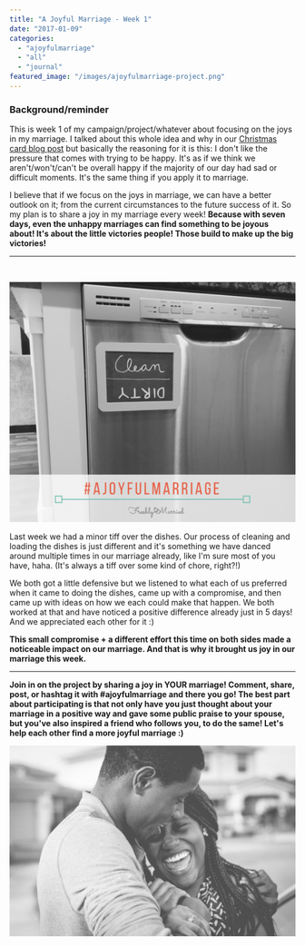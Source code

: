 ```yaml
---
title: "A Joyful Marriage - Week 1"
date: "2017-01-09"
categories: 
  - "ajoyfulmarriage"
  - "all"
  - "journal"
featured_image: "/images/ajoyfulmarriage-project.png"
---
```


### Background/reminder

This is week 1 of my campaign/project/whatever about focusing on the joys in my marriage. I talked about this whole idea and why in our [Christmas card blog post](http://freshlymarried.com/be-joyful/) but basically the reasoning for it is this: I don't like the pressure that comes with trying to be happy. It's as if we think we aren't/won't/can't be overall happy if the majority of our day had sad or difficult moments. It's the same thing if you apply it to marriage.

I believe that if we focus on the joys in marriage, we can have a better outlook on it; from the current circumstances to the future success of it. So my plan is to share a joy in my marriage every week! **Because with seven days, even the unhappy marriages can find something to be joyous about! It's about the little victories people! Those build to make up the big victories!**

* * *

 

![a joyful marriage, finding joy in marriage, finding joy, marriage advice, positive marriage, a positive marriage, positive marriage examples, marriage goals, relationship goals, newlywed goals, newlywed life, newlywed advice, newlywed help, lds newlyweds, lds marriage, lds marriage advice, marriage campaign](/images/Copy-of-ajoyfulmarriage-bottom-line.png)

Last week we had a minor tiff over the dishes. Our process of cleaning and loading the dishes is just different and it's something we have danced around multiple times in our marriage already, like I'm sure most of you have, haha. (It's always a tiff over some kind of chore, right?!)

We both got a little defensive but we listened to what each of us preferred when it came to doing the dishes, came up with a compromise, and then came up with ideas on how we each could make that happen. We both worked at that and have noticed a positive difference already just in 5 days! And we appreciated each other for it :)

**This small compromise + a different effort this time on both sides made a noticeable impact on our marriage. And that is why it brought us joy in our marriage this week.**

* * *

**Join in on the project by sharing a joy in YOUR marriage! Comment, share, post, or hashtag it with #ajoyfulmarriage and there you go! The best part about participating is that not only have you just thought about your marriage in a positive way and gave some public praise to your spouse, but you've also inspired a friend who follows you, to do the same! Let's help each other find a more joyful marriage :)**

![a joyful marriage, finding joy in marriage, finding joy, marriage advice, positive marriage, a positive marriage, positive marriage examples, marriage goals, relationship goals, newlywed goals, newlywed life, newlywed advice, newlywed help, lds newlyweds, lds marriage, lds marriage advice, marriage campaign](/images/k89617n_ivq-william-stitt.jpg)
